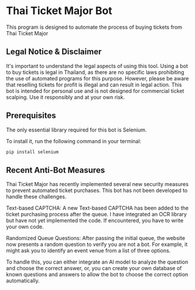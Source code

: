 # Thai Ticket Major Bot

This program is designed to automate the process of buying tickets from Thai Ticket Major

## Legal Notice & Disclaimer

It's important to understand the legal aspects of using this tool. Using a bot to buy tickets is legal in Thailand, as there are no specific laws prohibiting the use of automated programs for this purpose. However, please be aware that reselling tickets for profit is illegal and can result in legal action. This bot is intended for personal use and is not designed for commercial ticket scalping. Use it responsibly and at your own risk.

## Prerequisites

The only essential library required for this bot is Selenium. 

To install it, run the following command in your terminal:

```bash
pip install selenium
```

## Recent Anti-Bot Measures

Thai Ticket Major has recently implemented several new security measures to prevent automated ticket purchases. This bot has not been developed to handle these challenges.

Text-based CAPTCHA: A new Text-based CAPTCHA has been added to the ticket purchasing process after the queue. I have integrated an OCR library but have not yet implemented the code. If encountered, you have to write your own code. 

Randomized Queue Questions: After passing the initial queue, the website now presents a random question to verify you are not a bot. For example, it might ask you to identify an event venue from a list of three options.

To handle this, you can either integrate an AI model to analyze the question and choose the correct answer, or, you can create your own database of known questions and answers to allow the bot to choose the correct option automatically.
